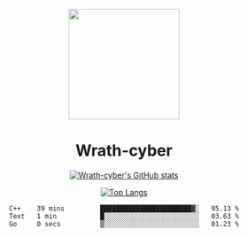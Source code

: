 <div align="center">
  <img src="https://avatars.githubusercontent.com/u/73003857?v=4" width="200px"/>
  <h1>Wrath-cyber</h1>

[![Wrath-cyber's GitHub stats](https://github-readme-stats.vercel.app/api?username=Wrath-cyber&show_icons=true&theme=synthwave)](https://github.com/anuraghazra/github-readme-stats)

[![Top Langs](https://github-readme-stats.vercel.app/api/top-langs/?username=Wrath-cyber&layout=compact&theme=synthwave)](https://github.com/Wrath-cyber/github-readme-stats)
 
<!--START_SECTION:waka-->

```text
C++    39 mins         ███████████████████████▓░   95.13 %
Text   1 min           █░░░░░░░░░░░░░░░░░░░░░░░░   03.63 %
Go     0 secs          ▒░░░░░░░░░░░░░░░░░░░░░░░░   01.23 %
```

<!--END_SECTION:waka-->
